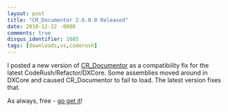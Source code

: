 ```yaml
---
layout: post
title: "CR_Documentor 2.6.0.0 Released"
date: 2010-12-22 -0800
comments: true
disqus_identifier: 1685
tags: [downloads,vs,coderush]
---
```

I posted a new version of
[CR_Documentor](http://cr-documentor.googlecode.com) as a compatibility
fix for the latest CodeRush/Refactor/DXCore. Some assemblies moved
around in DXCore and caused CR_Documentor to fail to load. The latest
version fixes that.

As always, free - [go get it](http://cr-documentor.googlecode.com/)!

